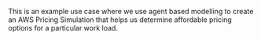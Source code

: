 This is an example use case where we use agent based modelling to create an AWS Pricing Simulation that helps us determine affordable pricing options for a particular work load.
